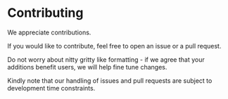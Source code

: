 # Contributing
We appreciate contributions. 

If you would like to contribute, feel free to open an issue or a pull request.

Do not worry about nitty gritty like formatting - if we agree that your additions benefit users, we will help fine tune changes.

Kindly note that our handling of issues and pull requests are subject to development time constraints.
